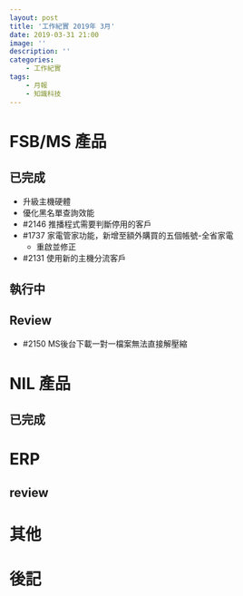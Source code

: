 ```yaml
---
layout: post
title: '工作紀實 2019年 3月'
date: 2019-03-31 21:00
image: ''
description: ''
categories:
    - 工作紀實
tags:
    - 月報
    - 知識科技
---
```


# FSB/MS 產品

## 已完成

* 升級主機硬體
* 優化黑名單查詢效能
* #2146 推播程式需要判斷停用的客戶 
* #1737 家電管家功能，新增至額外購買的五個帳號-全省家電 
    + 重啟並修正
* #2131 使用新的主機分流客戶

## 執行中


## Review

* #2150 MS後台下載一對一檔案無法直接解壓縮 

# NIL 產品

## 已完成

# ERP

## review

# 其他

# 後記
